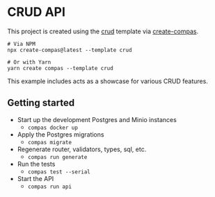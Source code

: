 # CRUD API

This project is created using the
[crud](https://github.com/compasjs/compas/tree/main/examples/crud) template via
[create-compas](https://www.npmjs.com/package/create-compas).

```shell
# Via NPM
npx create-compas@latest --template crud

# Or with Yarn
yarn create compas --template crud
```

This example includes acts as a showcase for various CRUD features.

## Getting started

- Start up the development Postgres and Minio instances
  - `compas docker up`
- Apply the Postgres migrations
  - `compas migrate`
- Regenerate router, validators, types, sql, etc.
  - `compas run generate`
- Run the tests
  - `compas test --serial`
- Start the API
  - `compas run api`
